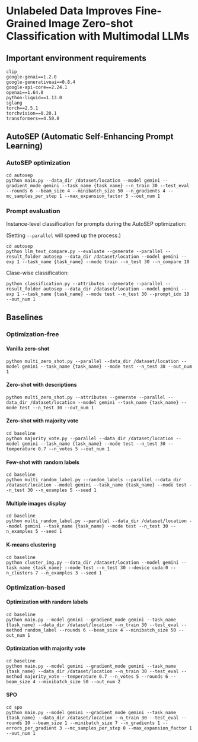 # Unlabeled Data Improves Fine-Grained Image Zero-shot Classification with Multimodal LLMs

## Important environment requirements
```
clip
google-genai==1.2.0
google-generativeai==0.8.4
google-api-core==2.24.1
openai==1.64.0
python-liquid==1.13.0
sglang
torch==2.5.1
torchvision==0.20.1
transformers==4.50.0
```

## AutoSEP (Automatic Self-Enhancing Prompt Learning)
### AutoSEP optimization
```
cd autosep
python main.py --data_dir /dataset/location --model gemini --gradient_mode gemini --task_name {task_name} --n_train 30 --test_eval --rounds 6 --beam_size 4 --minibatch_size 50 --n_gradients 4 --mc_samples_per_step 1 --max_expansion_factor 5 --out_num 1
```

### Prompt evaluation
Instance-level classification for prompts during the AutoSEP optimization:

(Setting `--parallel` will speed up the process.)
```
cd autosep
python llm_text_compare.py --evaluate --generate --parallel --result_folder autosep --data_dir /dataset/location --model gemini --exp 1 --task_name {task_name} --mode train --n_test 30 --n_compare 10
```

Clase-wise classification:
```
python classification.py --attributes --generate --parallel --result_folder autosep --data_dir /dataset/location --model gemini --exp 1 --task_name {task_name} --mode test --n_test 30 --prompt_idx 10 --out_num 1
```

## Baselines
### Optimization-free
#### Vanilla zero-shot
```
python multi_zero_shot.py --parallel --data_dir /dataset/location --model gemini --task_name {task_name} --mode test --n_test 30 --out_num 1
```

#### Zero-shot with descriptions
```
python multi_zero_shot.py --attributes --generate --parallel --data_dir /dataset/location --model gemini --task_name {task_name} --mode test --n_test 30 --out_num 1
```

#### Zero-shot with majority vote
```
cd baseline
python majority_vote.py --parallel --data_dir /dataset/location --model gemini --task_name {task_name} --mode test --n_test 30 --temperature 0.7 --n_votes 5 --out_num 1
```

#### Few-shot with random labels
```
cd baseline
python multi_random_label.py --random_labels --parallel --data_dir /dataset/location --model gemini --task_name {task_name} --mode test --n_test 30 --n_examples 5 --seed 1
```

#### Multiple images display
```
cd baseline
python multi_random_label.py --parallel --data_dir /dataset/location --model gemini --task_name {task_name} --mode test --n_test 30 --n_examples 5 --seed 1
```

#### K-means clustering
```
cd baseline
python cluster_img.py --data_dir /dataset/location --model gemini --task_name {task_name} --mode test --n_test 30 --device cuda:0 --n_clusters 7 --n_examples 3 --seed 1
```

### Optimization-based
#### Optimization with random labels
```
cd baseline
python main.py --model gemini --gradient_mode gemini --task_name {task_name} --data_dir /dataset/location --n_train 30 --test_eval --method random_label --rounds 6 --beam_size 4 --minibatch_size 50 --out_num 1
```

#### Optimization with majority vote
```
cd baseline
python main.py --model gemini --gradient_mode gemini --task_name {task_name} --data_dir /dataset/location --n_train 30 --test_eval --method majority_vote --temperature 0.7 --n_votes 5 --rounds 6 --beam_size 4 --minibatch_size 50 --out_num 2
```

#### SPO
```
cd spo
python main.py --model gemini --gradient_mode gemini --task_name {task_name} --data_dir /dataset/location --n_train 30 --test_eval --rounds 10 --beam_size 1 --minibatch_size 7 --n_gradients 1 --errors_per_gradient 3 --mc_samples_per_step 0 --max_expansion_factor 1 --out_num 1
```
